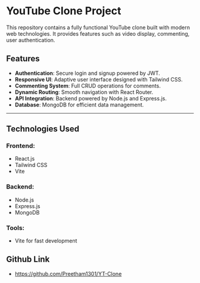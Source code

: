 # YouTube Clone Project

This repository contains a fully functional YouTube clone built with modern web technologies. It provides features such as video display, commenting, user authentication.

## Features

- **Authentication**: Secure login and signup powered by JWT.
- **Responsive UI**: Adaptive user interface designed with Tailwind CSS.
- **Commenting System**: Full CRUD operations for comments.
- **Dynamic Routing**: Smooth navigation with React Router.
- **API Integration**: Backend powered by Node.js and Express.js.
- **Database**: MongoDB for efficient data management.

---

## Technologies Used

### Frontend:

- React.js
- Tailwind CSS
- Vite

### Backend:

- Node.js
- Express.js
- MongoDB

### Tools:

- Vite for fast development

## Github Link

- https://github.com/Preetham1301/YT-Clone
